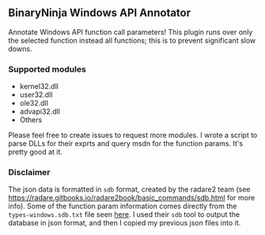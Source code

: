 ## BinaryNinja Windows API Annotator

Annotate Windows API function call parameters! This plugin runs over only the selected function instead all functions; this is to prevent significant slow downs. 

### Supported modules

* kernel32.dll
* user32.dll
* ole32.dll
* advapi32.dll
* Others

Please feel free to create issues to request more modules. I wrote a script to parse DLLs for their exprts and query msdn for the function params. It's pretty good at it.

### Disclaimer

The json data is formatted in `sdb` format, created by the radare2 team (see https://radare.gitbooks.io/radare2book/basic_commands/sdb.html for more info). Some of the function param information comes directly from the `types-windows.sdb.txt` file seen [here](https://github.com/radare/radare2/tree/master/libr/anal/d). I used their `sdb` tool to output the database in json format, and then I copied my previous json files into it.
